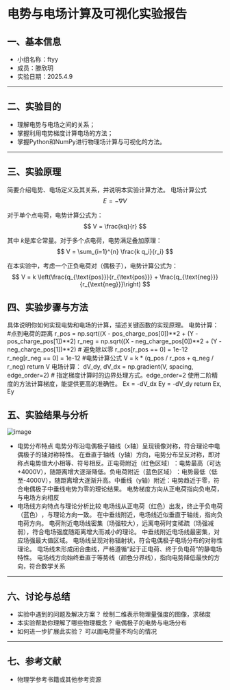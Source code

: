 # 电势与电场计算及可视化实验报告

## 一、基本信息

- 小组名称：ftyy
- 成员：滕欣玥
- 实验日期：2025.4.9


---

## 二、实验目的

- 理解电势与电场之间的关系；
- 掌握利用电势梯度计算电场的方法；
- 掌握Python和NumPy进行物理场计算与可视化的方法。

---

## 三、实验原理

简要介绍电势、电场定义及其关系，并说明本实验计算方法。
电场计算公式
$$
E = -\nabla V
$$

对于单个点电荷，电势计算公式为：
$$
V = \frac{kq}{r}
$$

其中 $k$是库仑常量。对于多个点电荷，电势满足叠加原理：
$$
V = \sum_{i=1}^{n} \frac{k q_i}{r_i}
$$

在本实验中，考虑一个正负电荷对（偶极子），电势计算公式为：
$$
V = k \left(\frac{q_{\text{pos}}}{r_{\text{pos}}} + \frac{q_{\text{neg}}}{r_{\text{neg}}}\right)
$$


## 四、实验步骤与方法

具体说明你如何实现电势和电场的计算，描述关键函数的实现原理。
电势计算：
    #点到电荷的距离
    r_pos = np.sqrt((X - pos_charge_pos[0])**2 + (Y - pos_charge_pos[1])**2)
    r_neg = np.sqrt((X - neg_charge_pos[0])**2 + (Y - neg_charge_pos[1])**2)
    # 避免除以零
    r_pos[r_pos == 0] = 1e-12
    r_neg[r_neg == 0] = 1e-12
    #电势计算公式
    V = k * (q_pos / r_pos + q_neg / r_neg)
    return V
电场计算：
    dV_dy, dV_dx = np.gradient(V, spacing, edge_order=2) 
    # 指定梯度计算时的边界处理方式。edge_order=2 使用二阶精度的方法计算梯度，能提供更高的准确性。
    Ex = -dV_dx
    Ey = -dV_dy
    return Ex, Ey

## 五、实验结果与分析

![image](https://github.com/user-attachments/assets/3010b387-075f-4888-b3f1-4b7446b683f3)


- 电势分布特点
电势分布沿电偶极子轴线（x轴）呈现​​镜像对称​​，符合理论中电偶极子的轴对称特性。
在垂直于轴线（y轴）方向，电势分布呈反对称，即对称点电势值大小相等、符号相反。
​​正电荷附近（红色区域）​​：电势最高（可达+4000V），随距离增大逐渐降低。
​​负电荷附近（蓝色区域）​​：电势最低（低至-4000V），随距离增大逐渐升高。
​​中垂线（y轴）附近​​：电势趋近于零，符合电偶极子中垂线电势为零的理论结果。
电势梯度方向从正电荷指向负电荷，与电场方向相反
- 电场线方向特点与理论分析比较
电场线从​​正电荷（红色）出发​​，终止于​​负电荷（蓝色）​​，与理论方向一致。
在中垂线附近，电场线近似垂直于轴线，指向负电荷方向。
电荷附近电场线密集（场强较大），远离电荷时变稀疏（场强减弱），符合电场强度随距离增大而减小的理论。
中垂线附近电场线最密集，对应场强最大值区域。
电场线呈现​​对称辐射状​​，符合电偶极子电场分布的对称性理论。
电场线未形成闭合曲线，严格遵循“起于正电荷、终于负电荷”的静电场特性。
电场线方向始终垂直于等势线（颜色分界线），指向电势降低最快的方向，符合数学关系
---

## 六、讨论与总结

- 实验中遇到的问题及解决方案？
    绘制二维表示物理量强度的图像，求梯度
- 本实验帮助你理解了哪些物理概念？
    电偶极子的电势与电场分布
- 如何进一步扩展此实验？
    可以画电荷量不均匀的情况
---

## 七、参考文献

- 物理学参考书籍或其他参考资源
